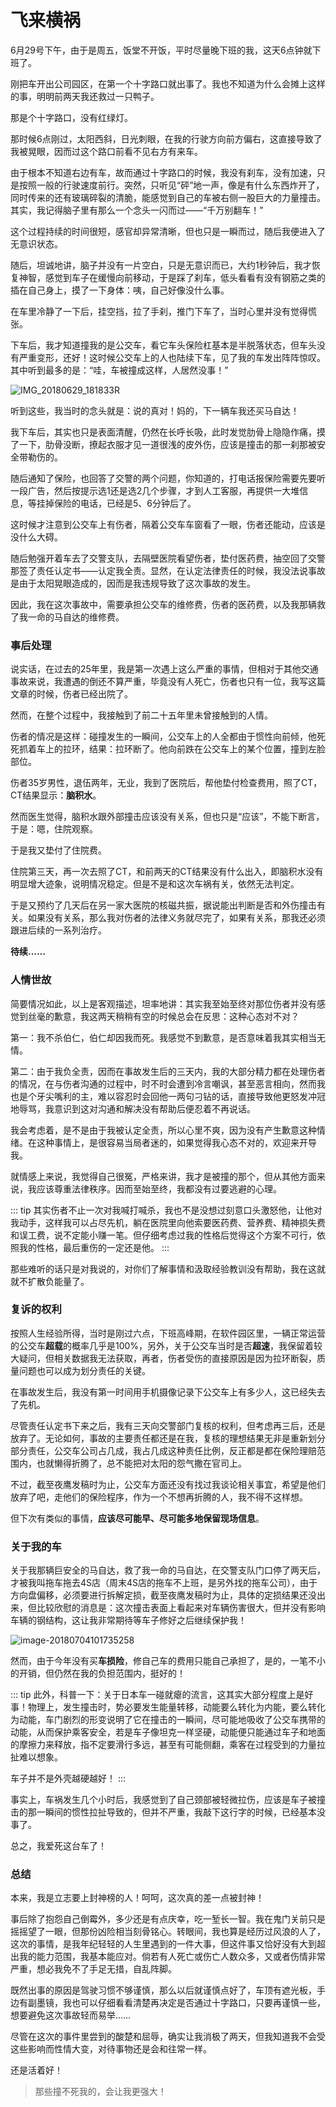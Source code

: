# 飞来横祸

6月29号下午，由于是周五，饭堂不开饭，平时尽量晚下班的我，这天6点钟就下班了。

刚把车开出公司园区，在第一个十字路口就出事了。我也不知道为什么会摊上这样的事，明明前两天我还救过一只鸭子。

那是个十字路口，没有红绿灯。

那时候6点刚过，太阳西斜，日光刺眼，在我的行驶方向前方偏右，这直接导致了我被晃眼，因而过这个路口前看不见右方有来车。

由于根本不知道右边有车，故而通过十字路口的时候，我没有刹车，没有加速，只是按照一般的行驶速度前行。突然，只听见“砰”地一声，像是有什么东西炸开了，同时传来的还有玻璃碎裂的清脆，能感觉到自己的车被右侧一股巨大的力量撞击。其实，我记得脑子里有那么一个念头一闪而过——“千万别翻车！”

这个过程持续的时间很短，感官却异常清晰，但也只是一瞬而过，随后我便进入了无意识状态。

随后，坦诚地讲，脑子并没有一片空白，只是无意识而已，大约1秒钟后，我才恢复神智，感觉到车子在缓慢向前移动，于是踩了刹车，低头看看有没有钢筋之类的插在自己身上，摸了一下身体：咦，自己好像没什么事。

在车里冷静了一下后，挂空挡，拉了手刹，推门下车了，当时心里并没有觉得慌张。

下车后，我才知道撞我的是公交车，看它车头保险杠基本是半脱落状态，但车头没有严重变形，还好！这时候公交车上的人也陆续下车，见了我的车发出阵阵惊叹。其中听到最多的是：“哇，车被撞成这样，人居然没事！”

![IMG_20180629_181833R](https://ws3.sinaimg.cn/large/006tNc79gy1fsvw8zahbjj31kw16onpe.jpg)



听到这些，我当时的念头就是：说的真对！妈的，下一辆车我还买马自达！

我下车后，其实也只是表面清醒，仍然在长呼长吸，此时发觉肋骨上隐隐作痛，摸了一下，肋骨没断，撩起衣服才见一道很浅的皮外伤，应该是撞击的那一刹那被安全带勒伤的。

随后通知了保险，也回答了交警的两个问题，你知道的，打电话报保险需要先要听一段广告，然后按提示选1还是选2几个步骤，才到人工客服，再提供一大堆信息，等挂掉保险的电话，已经是5、6分钟后了。

这时候才注意到公交车上有伤者，隔着公交车车窗看了一眼，伤者还能动，应该是没什么大碍。

随后勉强开着车去了交警支队，去隔壁医院看望伤者，垫付医药费，抽空回了交警那签了责任认定书——认定我全责。显然，在认定法律责任的时候，我没法说事故是由于太阳晃眼造成的，因而是我违规导致了这次事故的发生。

因此，我在这次事故中，需要承担公交车的维修费，伤者的医药费，以及我那辆救了我一命的马自达的维修费。

### 事后处理

说实话，在过去的25年里，我是第一次遇上这么严重的事情，但相对于其他交通事故来说，我遭遇的倒还不算严重，毕竟没有人死亡，伤者也只有一位，我写这篇文章的时候，伤者已经出院了。

然而，在整个过程中，我接触到了前二十五年里未曾接触到的人情。

伤者的情况是这样：碰撞发生的一瞬间，公交车上的人全都由于惯性向前倾，他死死抓着车上的拉环，结果：拉环断了。他向前跌在公交车上的某个位置，撞到左脸部位。

伤者35岁男性，退伍两年，无业，我到了医院后，帮他垫付检查费用，照了CT，CT结果显示：**脑积水**。

然而医生觉得，脑积水跟外部撞击应该没有关系，但也只是“应该”，不能下断言，于是：嗯，住院观察。

于是我又垫付了住院费。

住院第三天，再一次去照了CT，和前两天的CT结果没有什么出入，即脑积水没有明显增大迹象，说明情况稳定。但是不是和这次车祸有关，依然无法判定。

于是又预约了几天后在另一家大医院的核磁共振，据说能出判断是否和外伤撞击有关。如果没有关系，那么我对伤者的法律义务就尽完了，如果有关系，那我还必须跟进后续的一系列治疗。

**待续……**

### 人情世故

简要情况如此，以上是客观描述，坦率地讲：其实我至始至终对那位伤者并没有感觉到丝毫的歉意，我这两天稍稍有空的时候总会在反思：这种心态对不对？

第一：我不杀伯仁，伯仁却因我而死。我感觉不到歉意，是否意味着我其实相当无情。

第二：由于我负全责，因而在事故发生后的三天内，我的大部分精力都在处理伤者的情况，在与伤者沟通的过程中，时不时会遭到冷言嘲讽，甚至恶言相向，然而我也是个牙尖嘴利的主，难以容忍时会回他一两句刁钻的话，直接导致他更怒发冲冠地辱骂，我意识到这对沟通和解决没有帮助后便忍着不再说话。

我会考虑着，是不是由于我被认定全责，所以心里不爽，因为没有产生歉意这种情绪。在这种事情上，是很容易当局者迷的，如果觉得我心态不对的，欢迎来开导我。

就情感上来说，我觉得自己很冤，严格来讲，我才是被撞的那个，但从其他方面来说，我应该尊重法律秩序。因而至始至终，我都没有过要逃避的心理。

::: tip
其实伤者不止一次对我喊打喊杀，我也不是没想过刻意口头激怒他，让他对我动手，这样我可以占尽先机，躺在医院里向他索要医药费、营养费、精神损失费和误工费，说不定能小赚一笔。但仔细考虑过我的性格后觉得这个方案不可行，依照我的性格，最后重伤的一定还是他。
:::

那些难听的话只是对我说的，对你们了解事情和汲取经验教训没有帮助，我在这就就不扩散负能量了。

### 复诉的权利

按照人生经验所得，当时是刚过六点，下班高峰期，在软件园区里，一辆正常运营的公交车**超载**的概率几乎是100%，另外，关于公交车当时是否**超速**，我保留着较大疑问，但相关数据我无法获取，再者，伤者受伤的直接原因是因为拉环断裂，质量问题也可以成为划分责任的关键。

在事故发生后，我没有第一时间用手机摄像记录下公交车上有多少人，这已经失去了先机。

尽管责任认定书下来之后，我有三天向交警部门复核的权利，但考虑再三后，还是放弃了。无论如何，事故的主要责任都还是在我，复核的理想结果无非是重新划分部分责任，公交车公司占几成，我占几成这种责任比例，反正都是都在保险理赔范围内，也就懒得折腾了，总不能把对太阳的怨气撒在官司上。

不过，截至夜鹰发稿时为止，公交车方面还没有找过我谈论相关事宜，希望是他们放弃了吧，走他们的保险程序，作为一个不想再折腾的人，我不得不这样想。

但下次有类似的事情，**应该尽可能早、尽可能多地保留现场信息**。

### 关于我的车

关于我那辆巨安全的马自达，救了我一命的马自达，在交警支队门口停了两天后，才被我叫拖车拖去4S店（周末4S店的拖车不上班，是另外找的拖车公司），由于方向盘偏移，必须要进行拆解定损，截至夜鹰发稿时为止，具体的定损结果还没出来，但比较欣慰的消息是：这次撞击表面上看起来对车辆伤害很大，但并没有影响车辆的钢结构，这让我非常期待等车子修好之后继续保护我！

![image-20180704101735258](https://ws4.sinaimg.cn/large/006tNc79gy1fsxm325ga3j31400u0u0x.jpg)

然而，由于今年没有买**车损险**，修自己车的费用只能自己承担了，是的，一笔不小的开销，但仍然在我的负担范围内，挺好的！

::: tip
此外，科普一下：关于日本车一碰就瘪的流言，这其实大部分程度上是好事！物理上，发生撞击时，势必要发生能量转移，动能要么转化为内能，要么转化为动能，车门剧烈的形变说明了它在撞击的一瞬间，尽可能地吸收了公交车携带的动能，从而保护乘客安全，若是车子像坦克一样坚硬，动能便只能通过车子和地面的摩擦力来释放，指不定要滑行多远，甚至有可能侧翻，乘客在过程受到的力量拉扯难以想象。

车子并不是外壳越硬越好！
:::

事实上，车祸发生几个小时后，我感觉到了自己颈部被轻微拉伤，应该是车子被撞击的那一瞬间的惯性拉扯导致的，但并不严重，我敲下这行字的时候，已经基本没事了。

总之，我爱死这台车了！

### 总结

本来，我是立志要上封神榜的人！呵呵，这次真的差一点被封神！

事后除了抱怨自己倒霉外，多少还是有点庆幸，吃一堑长一智。我在鬼门关前只是摇摇望了一眼，但那份凶险相当刻骨铭心。转眼间，我也算是经历过风浪的人了，这次的事情，是我年纪轻轻的人生里遇到的一件大事，但这件事又恰好没有大到超出我的能力范围，我基本能应对。倘若有人死亡或伤亡人数众多，又或者伤情非常严重，想必我免不了手足无措，自乱阵脚。

既然出事的原因是驾驶习惯不够谨慎，那么以后就谨慎点好了，车顶有遮光板，手边有副墨镜，我也可以仔细看看清楚再决定是否通过十字路口，只要再谨慎一些，想要避免这次事故轻而易举……

尽管在这次的事件里尝到的酸楚和屈辱，确实让我消极了两天，但我知道我不会受这些影响而性情大变，对待事物还是会和往常一样。

还是活着好！

> 那些撞不死我的，会让我更强大！




